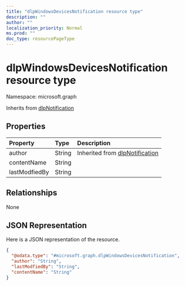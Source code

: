 ```yaml
---
title: "dlpWindowsDevicesNotification resource type"
description: ""
author: ""
localization_priority: Normal
ms.prod: ""
doc_type: resourcePageType
---
```


# dlpWindowsDevicesNotification resource type


Namespace: microsoft.graph




Inherits from [dlpNotification](../resources/dlpnotification.md)

## Properties
|Property|Type|Description|
|:---|:---|:---|
|author|String| Inherited from [dlpNotification](../resources/dlpnotification.md)|
|contentName|String||
|lastModfiedBy|String||

## Relationships
None

## JSON Representation
Here is a JSON representation of the resource.
<!-- {
  "blockType": "resource",
  "@odata.type": "microsoft.graph.dlpWindowsDevicesNotification"
}
-->
``` json
{
  "@odata.type": "#microsoft.graph.dlpWindowsDevicesNotification",
  "author": "String",
  "lastModfiedBy": "String",
  "contentName": "String"
}
```

